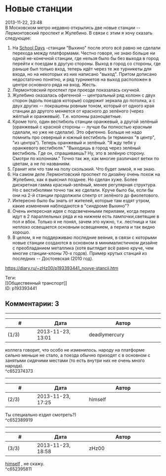 Новые станции
=============

  
2013-11-22, 23:48  
 В Московском метро недавно открылись две новые станции -- Лермонтовский проспект и Жулебино. В связи с этим я хочу сказать следующее:   
   
 1. На  [School Days](http://s52.radikal.ru/i137/1311/b8/b46c8dbcd6f2.jpg)  -станции "Выхино" после этого всё равно не сделали перехода между платформами. Честно говоря, не знаю больше ни одной не-конечной станции, где нельзя было бы без выхода в город перейти к поездам в другую стороны. Выход в город со стороны, где раньше был только вход, теперь идёт через те же турникеты для входа, но на некоторых из них написано "выход". Притом дописано недостаточно понятно, и ряд турникетов на выход расположен в центре основного ряда на вход. Жесть.   
 2. Лермонтовский проспект при проезде показалась скучной.   
 3. Жулебино оказалась офигенной -- центральный ряд колонн с двух сторон (вдоль поездов которые) содержит зеркала до потолка, а с двух других -- покрашены ровным тоном, который от одного края станции до другого меняется от красного до зелёного (через жёлтый и оранжевый). Т.е. колонны разноцветные.   
 4. Кроме того, один вестибюль станции оранжевый, а другой зелёный (оранжевый с красной стороны -- лучше бы полностью красным сделали, но уже не сделали). Это офигенно. Больше не надо помнить про северный и южный вестибюль (и терминах "в центр", "из центра"). Теперь оранжевый и зелёный. "Я жду тебя у оранжевого вестибюля." "Выходишь в город через зелёный вестибюль. Где он, спрашиваешь? Ну, это в зелёную сторону. Смотри по колоннам." Точно так же, как многие различают ветки по цветам, а не по названиям.   
 5. Гранит или что там на полу скользкий. Что будет зимой, я не знаю.   
 6. На самом деле Лермонтовский проспект по дизайну очень похож на Жулебино, как я выяснил позднее. Но сделан хуже. Более дискретная гамма красный-зелёный, менее регулярная структура. Но с вестибюлями точно так же сделали. Круче было бы, если бы они на 2-й станции продолжили спектр от зелёного до фиолетового.   
 7. Интересно было бы знать от жителей, которые там ездят утром, какие изменения наблюдаются в "синдроме Выхино"?   
 8. Очень интересная идея с подсвеченными перилами, когда перила идут в 2 параллельных ряда и на нижнем есть лампочки,светящие в пол и вбок. Только я не понял, зачем это нужно, т.к. лестница и так неплохо освещается основным освещением, а перила и так видно хорошо.   
 9. В целом, я не поддерживаю последние веяния, в связи с которыми новые станции создаются в основном в минималистичном дизайне с преобладанием металлика (хотя выглядит всё равно круче, чем многие станции-клоны 70-х годов). Пример крутых станций из последних -- Достоевская (2010 год).   
  
<https://diary.ru/~zHz00/p193393441_novye-stancii.htm>  
  
Теги:  
[[Общественный транспорт]]  
ID: p193393441  


Комментарии: 3
--------------

  


---



|         #         |              Дата              |                     Автор                     |           ID           |
| --- | --- | --- | --- |
| (1/3) | 2013-11-23, 13:01 | deadlymercury | c652374373 |

  
 коллега говорит, что особо не изменилось. народу на платформе сильно меньше не стало, а поезда обычно приходят с в основном с занятыми сидячими местами (то есть внутри них не очень много народа).   
 ^c652374373

---



|         #         |              Дата              |                     Автор                     |           ID           |
| --- | --- | --- | --- |
| (2/3) | 2013-11-23, 17:25 | himself | c652389919 |

  
 Ты специально ездил смотреть?)   
 ^c652389919

---



|         #         |              Дата              |                     Автор                     |           ID           |
| --- | --- | --- | --- |
| (3/3) | 2013-11-23, 18:58 | zHz00 | c652395811 |

  
  [himself](http://himself.diary.ru "void")  , не скажу.   
 ^c652395811